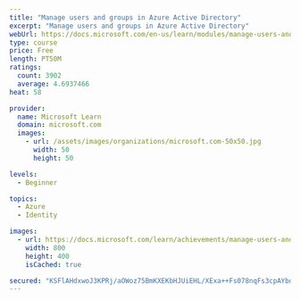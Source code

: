 ```yaml
---
title: "Manage users and groups in Azure Active Directory"
excerpt: "Manage users and groups in Azure Active Directory"
webUrl: https://docs.microsoft.com/en-us/learn/modules/manage-users-and-groups-in-aad/
type: course
price: Free
length: PT50M
ratings:
  count: 3902
  average: 4.6937466
heat: 58

provider:
  name: Microsoft Learn
  domain: microsoft.com
  images:
    - url: /assets/images/organizations/microsoft.com-50x50.jpg
      width: 50
      height: 50

levels:
  - Beginner

topics:
  - Azure
  - Identity

images:
  - url: https://docs.microsoft.com/learn/achievements/manage-users-and-groups-in-aad-social.png
    width: 800
    height: 400
    isCached: true

secured: "KSFlAHdxwoJ3KPRj/aOWoz75BmKXEKbHJUiEHL/XExa++Fs078nqFs3cpAYbdheOpQMzbBebXVtquM9aYUGJQhLxg247CdwCM3fCFUEtyi8JWRPQ8+xPMrFQlVoijHhy06G2UkGJftOSTjJT5LoMnE3xt7/qfG2Lnk7eFJ20n7l2MFOJ/hOnpDHnzlxBo+XwPF2a6SvSwgt+OKP8//AbsKa5AiNq/LphhY0e2N0HBKfynJyrU6tRAWCte2CZhs+i8h/whtL7p6WjMGn5A+YfVPy/gx/oZ5IL5j9wvPITzO4qy4StIofVRhJxpxIp9kdsFAiP5qAt0/JYnZ8begMS7fgXZ5i5d2nVAUzn9mnxakLJOSJv6SSsI9+1BYJLwjY1B9YVtTJ6dkK4h9gVWasVhnwAen8EGu4qK5+NMTdKb0g=;mv74vBFbzD+cMbXodH/P2A=="
---
```


